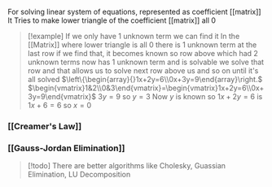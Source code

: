 For solving linear system of equations, represented as coefficient [[matrix]]
It Tries to make lower triangle of the coefficient [[matrix]] all $0$
> [!example] If we only have 1 unknown term we can find it
> In the [[Matrix]] where lower triangle is all $0$
> there is 1 unknown term at the last row
> if we find that, it becomes known
> so row above which had 2 unknown terms
> now has 1 unknown term and is solvable
> we solve that row and that allows us to solve
> next row above us and so on until it's all solved
> $\left\{\begin{array}{}1x+2y=6\\0x+3y=9\end{array}\right.$
> $\begin{vmatrix}1&2\\0&3\end{vmatrix}=\begin{vmatrix}1x+2y=6\\0x+3y=9\end{vmatrix}$
> $3y=9$ so $y=3$
> Now $y$ is known so $1x+2y=6$ is $1x+6=6$ so $x=0$
### [[Creamer's Law]]
### [[Gauss-Jordan Elimination]]
> [!todo] There are better algorithms like Cholesky, Guassian Elimination, LU Decomposition
